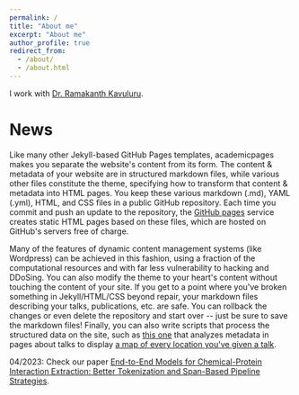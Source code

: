 ```yaml
---
permalink: /
title: "About me"
excerpt: "About me"
author_profile: true
redirect_from: 
  - /about/
  - /about.html
---
```


I work with [Dr. Ramakanth Kavuluru](https://www.engr.uky.edu/directory/kavuluru-ramakanth).

News
======
Like many other Jekyll-based GitHub Pages templates, academicpages makes you separate the website's content from its form. The content & metadata of your website are in structured markdown files, while various other files constitute the theme, specifying how to transform that content & metadata into HTML pages. You keep these various markdown (.md), YAML (.yml), HTML, and CSS files in a public GitHub repository. Each time you commit and push an update to the repository, the [GitHub pages](https://pages.github.com/) service creates static HTML pages based on these files, which are hosted on GitHub's servers free of charge.

Many of the features of dynamic content management systems (like Wordpress) can be achieved in this fashion, using a fraction of the computational resources and with far less vulnerability to hacking and DDoSing. You can also modify the theme to your heart's content without touching the content of your site. If you get to a point where you've broken something in Jekyll/HTML/CSS beyond repair, your markdown files describing your talks, publications, etc. are safe. You can rollback the changes or even delete the repository and start over -- just be sure to save the markdown files! Finally, you can also write scripts that process the structured data on the site, such as [this one](https://github.com/academicpages/academicpages.github.io/blob/master/talkmap.ipynb) that analyzes metadata in pages about talks to display [a map of every location you've given a talk](https://academicpages.github.io/talkmap.html).

04/2023: Check our paper [End-to-End Models for Chemical-Protein Interaction Extraction: Better Tokenization and Span-Based Pipeline Strategies]([https://www.engr.uky.edu/directory/kavuluru-ramakanth](https://arxiv.org/abs/2304.01344)).
